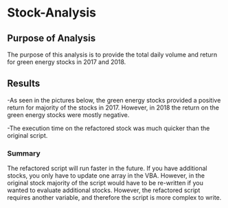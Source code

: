 # Stock-Analysis 
## Purpose of Analysis
The purpose of this analysis is to provide the total daily volume and return for green energy stocks in 2017 and 2018.
## Results
 -As seen in the pictures below, the green energy stocks provided a positive return for majority of the stocks in 2017. However, in 2018 the return on the green energy stocks were mostly negative. 
 
 -The execution time on the refactored stock was much quicker than the original script.
  ### Summary
 The refactored script will run faster in the future. If you have additional stocks, you only have to update one array in the VBA. However, in the original stock majority of the script would have to be re-written if you wanted to evaluate additional stocks. 
 However, the refactored script requires another variable, and therefore the script is more complex to write. 
